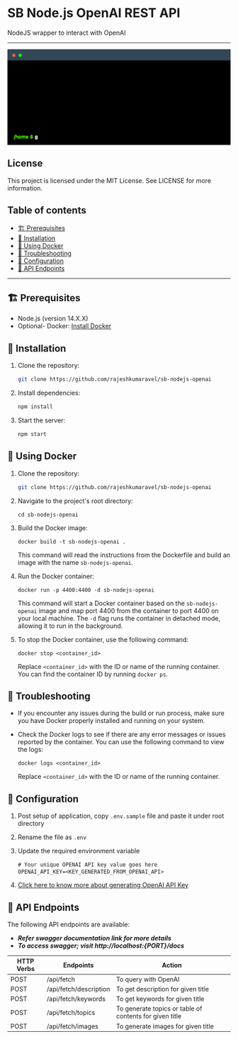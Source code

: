 # SB Node.js OpenAI REST API

NodeJS wrapper to interact with OpenAI

----

<p align="center"><img src="./assets/terminal_code.gif" align="center"></p>


## License

This project is licensed under the MIT License. See LICENSE for more information.

## Table of contents

- [🏗️ Prerequisites](#-prerequisites)
- [🌱 Installation](#-installation)
- [🌱 Using Docker](#-using-docker)
- [📖 Troubleshooting](#-troubleshooting)
- [📖 Configuration](#-configuration)
- [📖 API Endpoints](#-api-endpoints)
---

## 🏗️ Prerequisites

- Node.js (version 14.X.X)
- Optional- Docker: [Install Docker](https://docs.docker.com/get-docker/)

## 🌱 Installation

1. Clone the repository:

   ```bash
   git clone https://github.com/rajeshkumaravel/sb-nodejs-openai

2. Install dependencies:

   ```bash
   npm install

3. Start the server:

   ```bash
   npm start

## 🌱 Using Docker

1. Clone the repository:

   ```bash
   git clone https://github.com/rajeshkumaravel/sb-nodejs-openai
   ```

2. Navigate to the project's root directory:

   ```shell
   cd sb-nodejs-openai
   ```

3. Build the Docker image:

   ```shell
   docker build -t sb-nodejs-openai .
   ```

   This command will read the instructions from the Dockerfile and build an image with the name `sb-nodejs-openai`.

4. Run the Docker container:

   ```shell
   docker run -p 4400:4400 -d sb-nodejs-openai
   ```

   This command will start a Docker container based on the `sb-nodejs-openai` image and map port 4400 from the container to port 4400 on your local machine. The `-d` flag runs the container in detached mode, allowing it to run in the background.

5. To stop the Docker container, use the following command:

   ```shell
   docker stop <container_id>
   ```

   Replace `<container_id>` with the ID or name of the running container. You can find the container ID by running `docker ps`.

## 📖 Troubleshooting

- If you encounter any issues during the build or run process, make sure you have Docker properly installed and running on your system.

- Check the Docker logs to see if there are any error messages or issues reported by the container. You can use the following command to view the logs:

  ```shell
  docker logs <container_id>
  ```

  Replace `<container_id>` with the ID or name of the running container.


## 📖 Configuration

1. Post setup of application, copy `.env.sample` file and paste it under root directory

2. Rename the file as `.env`

3. Update the required environment variable

   ```
   # Your unique OPENAI API key value goes here
   OPENAI_API_KEY=<KEY_GENERATED_FROM_OPENAI_API>
   ```

4. [Click here to know more about generating OpenAI API Key](./OPENAI_API.md)

## 📖 API Endpoints

The following API endpoints are available:
- **_Refer swagger documentation link for more details_**
- **_To access swagger; visit http://localhost:{PORT}/docs_**

| HTTP Verbs | Endpoints | Action |
| --- | --- | --- |
| POST | /api/fetch | To query with OpenAI |
| POST | /api/fetch/description | To get description for given title |
| POST | /api/fetch/keywords | To get keywords for given title |
| POST | /api/fetch/topics | To generate topics or table of contents for given title |
| POST | /api/fetch/images | To generate images for given title |


